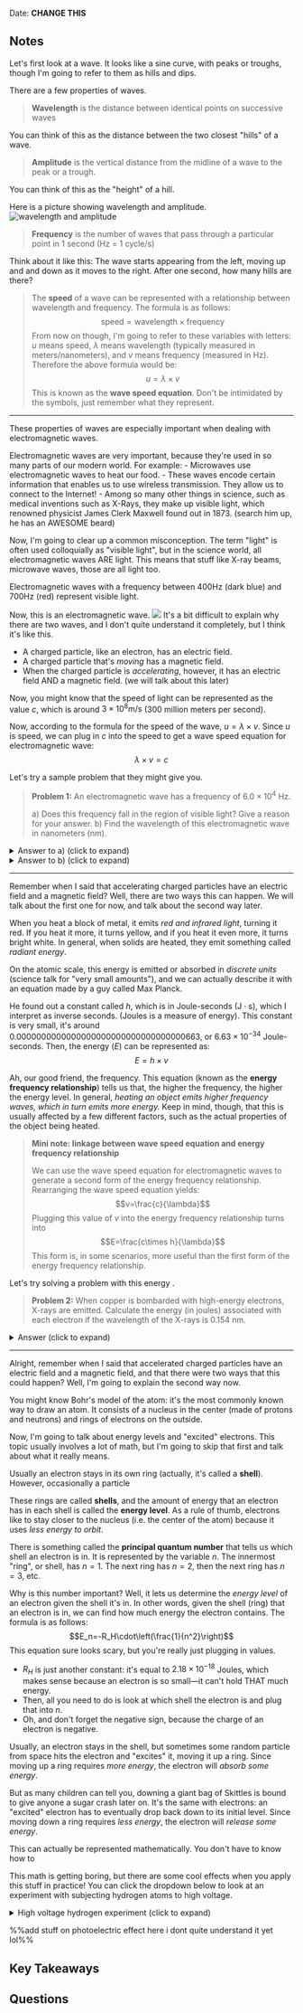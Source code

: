 Date: **CHANGE THIS**

## Notes

Let's first look at a wave. It looks like a sine curve, with peaks or troughs, though I'm going to refer to them as hills and dips.

There are a few properties of waves.

> **Wavelength** is the distance between identical points on successive waves

You can think of this as the distance between the two closest "hills" of a wave.

> **Amplitude** is the vertical distance from the midline of a wave to the peak or a trough.

You can think of this as the "height" of a hill.

Here is a picture showing wavelength and amplitude. ![wavelength and amplitude](img/waveamp.png "Wavelength and Amplitude")
> **Frequency** is the number of waves that pass through a particular point in 1 second (Hz = 1 cycle/s)

Think about it like this: The wave starts appearing from the left, moving up and and down as it moves to the right. After one second, how many hills are there?

> The **speed** of a wave can be represented with a relationship between wavelength and frequency. The formula is as follows: $$\text{speed}=\text{wavelength}\times\text{frequency}$$
    From now on though, I'm going to refer to these variables with letters: $u$ means speed, $\lambda$ means wavelength (typically measured in meters/nanometers), and $v$ means frequency (measured in Hz). Therefore the above formula would be:  $$u=\lambda\times v$$This is known as the **wave speed equation**. Don't be intimidated by the symbols, just remember what they represent.

___

These properties of waves are especially important when dealing with electromagnetic waves.

Electromagnetic waves are very important, because they're used in so many parts of our modern world. For example:
    - Microwaves use electromagnetic waves to heat our food.
    - These waves encode certain information that enables us to use wireless transmission. They allow us to connect to the Internet!
    - Among so many other things in science, such as medical inventions such as X-Rays, they make up visible light, which renowned physicist James Clerk Maxwell found out in 1873. (search him up, he has an AWESOME beard)

Now, I'm going to clear up a common misconception. The term "light" is often used colloquially as "visible light", but in the science world, all electromagnetic waves ARE light. This means that stuff like X-ray beams, microwave waves, those are all light too.

Electromagnetic waves with a frequency between 400Hz (dark blue) and 700Hz (red) represent visible light.

Now, this is an electromagnetic wave. ![](img/electromagneticwave.png)
It's a bit difficult to explain why there are two waves, and I don't quite understand it completely, but I think it's like this. 

- A charged particle, like an electron, has an electric field.
- A charged particle that's *moving* has a magnetic field.
- When the charged particle is *accelerating*, however, it has an electric field AND a magnetic field. (we will talk about this later)

Now, you might know that the speed of light can be represented as the value $c$, which is around $3\times 10^8 \text{m/s}$ (300 million meters per second).

Now, according to the formula for the speed of the wave, $u=\lambda\times v$. Since $u$ is speed, we can plug in $c$ into the speed to get a wave speed equation for electromagnetic wave: $$\lambda\times v=c$$

Let's try a sample problem that they might give you.

> **Problem 1:** An electromagnetic wave has a frequency of $6.0\times 10^4\text{ Hz}$.
> 
> a) Does this frequency fall in the region of visible light? Give a reason for your answer.
> b) Find the wavelength of this electromagnetic wave in nanometers (nm).

<details><summary>Answer to a) (click to expand)</summary>

> This does not fall inside the region of visible light. The frequency of visible light ranges from 400Hz to 700Hz, but the frequency of this wave is 60,000Hz. It's closer to the frequency of ultrasound waves.

</details>
<details><summary>Answer to b) (click to expand)</summary>

> We will use the wave speed equation for electromagnetic waves and solve for $\lambda$. 
> 
> $$\lambda\times v=c$$
> $$\lambda=\frac{c}{v}=\frac{3\times10^8\text{ m/s}}{6\times10^4\text{ Hz}}$$
> 
> Now we need to do a little ✨dimensional analysis✨. Hz is measured in "inverse seconds", and so the $/s$ cancels out, and we get an answer in meters. We solve: $$\lambda=\frac{3\times10^8}{6\times10^4}\text{ m}=5\times10^3\text{ m}=5000\text{ m}$$
> We have to use a conversion factor to convert from meters to nanometers. A meter is $10^9$ nanometers, so we multiply by $10^9$: $$\lambda=5\times10^3\times10^9\text{ nm}=\boxed{5\times 10^{12}\text{nm}}$$

</details>

___

Remember when I said that accelerating charged particles have an electric field and a magnetic field? Well, there are two ways this can happen. We will talk about the first one for now, and talk about the second way later.

When you heat a block of metal, it emits *red and infrared light*, turning it red. If you heat it more, it turns yellow, and if you heat it even more, it turns bright white. In general, when solids are heated, they emit something called *radiant energy*. 

On the atomic scale, this energy is emitted or absorbed in *discrete units* (science talk for "very small amounts"), and we can actually describe it with an equation made by a guy called Max Planck.

He found out a constant called $h$, which is in Joule-seconds ($\text{J}\cdot \text{s}$), which I interpret as inverse seconds. (Joules is a measure of energy). This constant is very small, it's around $0.0000000000000000000000000000000000663$, or $6.63\times10^{-34}$ Joule-seconds. Then, the energy ($E$) can be represented as: $$E=h\times v$$

Ah, our good friend, the frequency. This equation (known as the **energy frequency relationship**) tells us that, the higher the frequency, the higher the energy level. In general, *heating an object emits higher frequency waves, which in turn emits more energy.* Keep in mind, though, that this is usually affected by a few different factors, such as the actual properties of the object being heated.

> **Mini note: linkage between wave speed equation and energy frequency relationship**
> 
> We can use the wave speed equation for electromagnetic waves to generate a second form of the energy frequency relationship. Rearranging the wave speed equation yields: $$v=\frac{c}{\lambda}$$
> Plugging this value of $v$ into the energy frequency relationship turns into $$E=\frac{c\times h}{\lambda}$$
> This form is, in some scenarios, more useful than the first form of the energy frequency relationship.

Let's try solving a problem with this energy .

> **Problem 2:** When copper is bombarded with high-energy electrons, X-rays are emitted. Calculate the energy (in joules) associated with each electron if the wavelength of the X-rays is 0.154 nm.

<details><summary>Answer (click to expand)</summary>
<br>

> First let's convert from nanometers to meters. We can simply write $0.154\times10^{-9}\text{ m}$.

> Now, we can use the second form of the energy frequency relationship. Plug in $\lambda = 0.154\times 10^{-9}\text{ m}$ and solve: $$E=\frac{c\times h}{\lambda}=\frac{(3\times10^8\textcolor{red}{\cancel{\text{m}}}/\textcolor{blue}{\cancel{\text{s}}})(6.63\times 10^{-34}\text{ J}\cdot\textcolor{blue}{\cancel{\text{s}}})}{0.154\times 10^{-9}\textcolor{red}{\cancel{\text{m}}}}=1.29\times10^{-15}\text{ J}$$
> > **Mini-note:** I've seen a lot of students struggle with units, so I'll try to clear up why the unit cancelling in this formula works. First of all, note that the $/\text{s}$ and $\cdot\text{s}$ cancel out because division is the inverse of multiplication. Then, notice that the first $m$ is in the numerator and the second $m$ is in the denominator; hence, they cancel out. We are left with joules ($J$).

</details>

___

Alright, remember when I said that accelerated charged particles have an electric field and a magnetic field, and that there were two ways that this could happen? Well, I'm going to explain the second way now.

You might know Bohr's model of the atom: it's the most commonly known way to draw an atom. It consists of a nucleus in the center (made of protons and neutrons) and rings of electrons on the outside.



Now, I'm going to talk about energy levels and "excited" electrons. This topic usually involves a lot of math, but I'm going to skip that first and talk about what it really means.

Usually an electron stays in its own ring (actually, it's called a **shell**). However, occasionally a particle


These rings are called **shells**, and the amount of energy that an electron has in each shell is called the **energy level**. As a rule of thumb, electrons like to stay closer to the nucleus (i.e. the center of the atom) because it uses *less energy to orbit*.

There is something called the **principal quantum number** that tells us which shell an electron is in. It is represented by the variable $n$. The innermost "ring", or shell, has $n=1$. The next ring has $n=2$, then the next ring has $n=3$, etc.

Why is this number important? Well, it lets us determine the *energy level* of an electron given the shell it's in. In other words, given the shell (ring) that an electron is in, we can find how much energy the electron contains. The formula is as follows: $$E_n=-R_H\cdot\left(\frac{1}{n^2}\right)$$
This equation sure looks scary, but you're really just plugging in values. 
- $R_H$ is just another constant: it's equal to $2.18\times10^{-18}$ Joules, which makes sense because an electron is so small—it can't hold THAT much energy. 
- Then, all you need to do is look at which shell the electron is and plug that into $n$. 
- Oh, and don't forget the negative sign, because the charge of an electron is negative.

Usually, an electron stays in the shell, but sometimes some random particle from space hits the electron and "excites" it, moving it up a ring. Since moving up a ring requires *more energy*, the electron will *absorb some energy*.

But as many children can tell you, downing a giant bag of Skittles is bound to give anyone a sugar crash later on. It's the same with electrons: an "excited" electron has to eventually drop back down to its initial level. Since moving down a ring requires *less energy*, the electron will *release some energy*.

This can actually be represented mathematically. You don't have to know how to 

This math is getting boring, but there are some cool effects when you apply this stuff in practice! You can click the dropdown below to look at an experiment with subjecting hydrogen atoms to high voltage.

<details><summary>High voltage hydrogen experiment (click to expand)</summary>

> Fill a discharge tube with hydrogen. Place a plate with a tiny slit next to it. Then, subject the discharge tube to high voltage and place a prism on the light emitted from the slit.
> 
> You should see a split into 4 colors: ultraviolet, blue, green, and infrared.
> 
> ![high voltage hydrogen](img/highvolthydro.png "High voltage hydrogen experiment")
> 
> You can also do this with other elements. Here 

<br>

</details>

%%add stuff on photoelectric effect here i dont quite understand it yet lol%%

## Key Takeaways



## Questions

